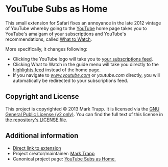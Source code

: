 # YouTube Subs as Home

This small extension for Safari fixes an annoyance in the late 2012
vintage of YouTube whereby going to the [YouTube][1] home page takes you to
YouTube's amalgam of your subscriptions and YouTube's recommendations,
called [What to Watch][2].

More specifically, it changes following:

* Clicking the YouTube logo will take you to
[your subscriptions feed][3].
* Clicking What to Watch in the guide menu will take you directly to the
[highlights feed][2] instead of the home page.
* If you navigate to *www.youtube.com* or *youtube.com* directly, you
will automatically be redirected to your subscriptions feed.

## Copyright and License

This project is copyrighted © 2013 Mark Trapp. It is licensed via the
[GNU General Public License (v2 only)][4]. You can find the full text of this
license in [the repository's LICENSE file][5].

## Additional information

* [Direct link to extension][6]
* Project creator/maintainer: [Mark Trapp][7]
* Canonical project page: [YouTube Subs as Home.][8]

[1]: http://youtube.com
[2]: http://youtube.com/feed/highlights
[3]: http://youtube.com/feed/subscriptions
[4]: http://www.gnu.org/licenses/gpl-2.0.html
[5]: https://github.com/itafroma/youtube-subs-as-home/blob/master/LICENSE
[6]: https://raw.github.com/itafroma/youtube-subs-as-home/master/dist/YouTubeSubsAsHome-1.0.2.safariextz
[7]: http://marktrapp.com
[8]: http://marktrapp.com/projects/quickies/youtube-subs-home
